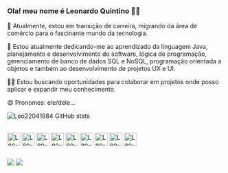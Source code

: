 ### Ola! meu nome é Leonardo Quintino   👋🏿

🔭 Atualmente, estou em transição de carreira, migrando da área de comércio para o fascinante mundo da tecnologia.

🌱 Estou atualmente dedicando-me ao aprendizado da linguagem Java, planejamento e desenvolvimento de software, lógica de programação, gerenciamento de banco de dados SQL e NoSQL, programação orientada a objetos e também ao desenvolvimento de projetos UX e UI.

👨‍💻 Estou buscando oportunidades para colaborar em projetos onde posso aplicar e expandir meu conhecimento.

😄 Pronomes: ele/dele...


![Leo22041984 GitHub stats](https://github-readme-stats.vercel.app/api?username=Leo22041984&show_icons=true&theme=dracula&count_private=true)

 <div style="display: inline_block"><br>
  <img align="center" alt="Leo-Java" height="30" src="https://img.shields.io/badge/Java-ED8B00?logo=openjdk&logoColor=white">
  <img align="center" alt="Leo-SQL" height="30"  src="https://img.shields.io/badge/MySQL-686a6c?logo=mysql&logoColor=white">
  <img align="center" alt="Leo-MongoDB" height="30"  src="https://img.shields.io/badge/MongoDB-4EA94B?logo=mongodb&logoColor=white">
  <img align="center" alt="Leo-Figma" height="30"  src="https://img.shields.io/badge/Figma-orange?logo=figma&logoColor=white">
  <img align="center" alt="Leo-Apache-Netbeans" height="30"  src="https://img.shields.io/badge/apache%20netbeans-blue?logo=apache%20netbeans%20IDE&logoColor=white">
  <img align="center" alt="Leo-JavaScript" height="30"  src="https://img.shields.io/badge/javascript-blue?logo=javascript">
  <img align="center" alt="Leo-HTML5" height="30"  src="https://img.shields.io/badge/HTML5-yellow?logo=html5">
  <img align="center" alt="Leo-CSS3" height="30"  src="https://img.shields.io/badge/CSS3-green?logo=css3">
   <img align="center" alt="Leo-BootStrap" height="30"  src="https://img.shields.io/badge/Bootstrap-35122E?logo=Bootstrap">
</div>


##

<div> 
  <a href="mailto:leonardoquinsantos@gmail.com"><img src="https://img.shields.io/badge/Gmail-D14836?logo=gmail&logoColor=white" target="_blank"></a>
  <a href="https://www.linkedin.com/in/leonardo-quintino-backend" target="_blank"><img src="https://img.shields.io/badge/-LinkedIn-%230077B5?logo=linkedin&logoColor=white" target="_blank"></a> 
  
</div>
